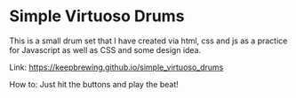 # Simple Virtuoso Drums

This is a small drum set that I have created via html, css and js as a practice for Javascript as well as CSS and some design idea.

Link: https://keepbrewing.github.io/simple_virtuoso_drums

How to: Just hit the buttons and play the beat!

